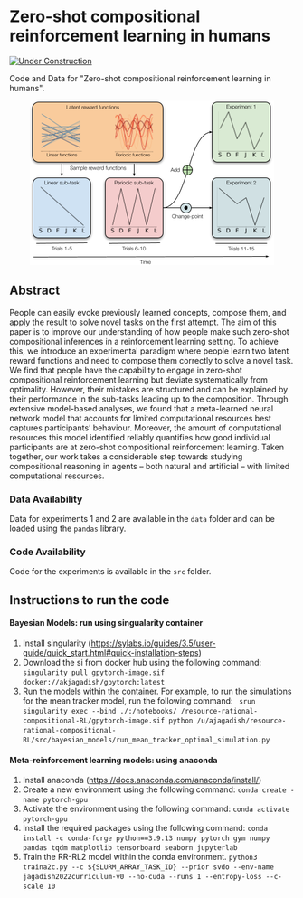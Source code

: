 # Zero-shot compositional reinforcement learning in humans

[![Under Construction](https://img.shields.io/badge/status-under%20construction-yellow)](https://shields.io/)

Code and Data for "Zero-shot compositional reinforcement learning in humans".

<p align="center">
  <img src="figures/Experiment.png" />
</p>

## Abstract
People can easily evoke previously learned concepts, compose them, and apply the result to solve novel tasks on the first attempt. The aim of this paper is to improve our understanding of how people make such zero-shot compositional inferences in a reinforcement learning setting. To achieve this, we introduce an experimental paradigm where people learn two latent reward functions and need to compose them correctly to solve a novel task. We find that people have the capability to engage in zero-shot compositional reinforcement learning but deviate systematically from optimality. However, their mistakes are structured and can be explained by their performance in the sub-tasks leading up to the composition. Through extensive model-based analyses, we found that a meta-learned neural network model that accounts for limited computational resources best captures participants’ behaviour. Moreover, the amount of computational resources this model identified reliably quantifies how good individual participants are at zero-shot compositional reinforcement learning. Taken together, our work takes a considerable step towards studying compositional reasoning in agents – both natural and artificial – with limited computational resources.

### Data Availability
Data for experiments 1 and 2 are available in the `data` folder and can be loaded using the `pandas` library. 

### Code Availability
Code for the experiments is available in the `src` folder. 
<!-- `requirements.txt` contains the required python packages to run the code. -->

<!-- ## Requirements -->

## Instructions to run the code

#### Bayesian Models: run using singualarity container
1. Install singularity (https://sylabs.io/guides/3.5/user-guide/quick_start.html#quick-installation-steps)
2. Download the si from docker hub using the following command:
```singularity pull gpytorch-image.sif docker://akjagadish/gpytorch:latest```
3. Run the models within the container. For example, to run the simulations for the mean tracker model, run the following command:
``` srun singularity exec --bind ./:/notebooks/ /resource-rational-compositional-RL/gpytorch-image.sif python /u/ajagadish/resource-rational-compositional-RL/src/bayesian_models/run_mean_tracker_optimal_simulation.py```

#### Meta-reinforcement learning models: using anaconda
1. Install anaconda (https://docs.anaconda.com/anaconda/install/)
2. Create a new environment using the following command:
```conda create -name pytorch-gpu ```
3. Activate the environment using the following command:
```conda activate pytorch-gpu```
4. Install the required packages using the following command:
```conda install -c conda-forge python==3.9.13 numpy pytorch gym numpy pandas tqdm matplotlib tensorboard seaborn jupyterlab```
5. Train the RR-RL2 model within the conda environment.
```python3 traina2c.py --c ${SLURM_ARRAY_TASK_ID} --prior svdo --env-name jagadish2022curriculum-v0 --no-cuda --runs 1 --entropy-loss --c-scale 10```